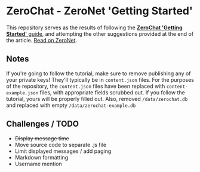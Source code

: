 # ZeroChat - ZeroNet 'Getting Started'

This repository serves as the results of following the [**ZeroChat 'Getting Started'** guide](https://decentralize.today/decentralized-p2p-chat-in-100-lines-of-code-d6e496034cd4), and attempting the other suggestions provided at the end of the article.
[Read on ZeroNet](http://127.0.0.1:43110/Blog.ZeroNetwork.bit/?Post:99:ZeroChat+tutorial).

## Notes
If you're going to follow the tutorial, make sure to remove publishing any of your private keys!
They'll typically be in `content.json` files.
For the purposes of the repository, the `content.json` files have been replaced with `content-example.json` files, with appropriate fields scrubbed out.
If you follow the tutorial, yours will be properly filled out.
Also, removed `/data/zerochat.db` and replaced with empty `/data/zerochat-example.db`

## Challenges / TODO
- ~~Display message time~~
- Move source code to separate .js file
- Limit displayed messages / add paging
- Markdown formatting
- Username mention
